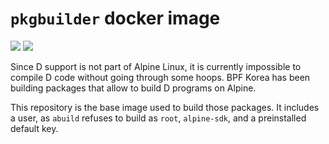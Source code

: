 # `pkgbuilder` docker image

[![](https://images.microbadger.com/badges/image/bpfk/pkgbuilder.svg)](https://microbadger.com/images/bpfk/pkgbuilder)
[![](https://images.microbadger.com/badges/version/bpfk/pkgbuilder.svg)](https://microbadger.com/images/bpfk/pkgbuilder)

Since D support is not part of Alpine Linux,
it is currently impossible to compile D code without going through some hoops.
BPF Korea has been building packages that allow to build D programs on Alpine.

This repository is the base image used to build those packages.
It includes a user, as `abuild` refuses to build as `root`,
`alpine-sdk`, and a preinstalled default key.
